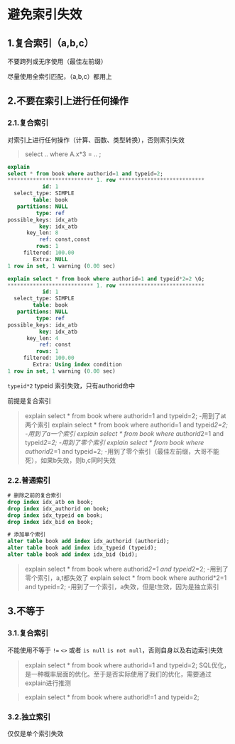# 避免索引失效

## 1.复合索引（a,b,c）
不要跨列或无序使用（最佳左前缀）

尽量使用全索引匹配，（a,b,c）都用上

## 2.不要在索引上进行任何操作
### 2.1.复合索引
对索引上进行任何操作（计算、函数、类型转换），否则索引失效

> select .. where A.x*3 = .. ;

```sql
explain
select * from book where authorid=1 and typeid=2;
*************************** 1. row ***************************
           id: 1
  select_type: SIMPLE
        table: book
   partitions: NULL
         type: ref
possible_keys: idx_atb
          key: idx_atb
      key_len: 8
          ref: const,const
         rows: 1
     filtered: 100.00
        Extra: NULL
1 row in set, 1 warning (0.00 sec)

explain select * from book where authorid=1 and typeid*2=2 \G;
*************************** 1. row ***************************
           id: 1
  select_type: SIMPLE
        table: book
   partitions: NULL
         type: ref
possible_keys: idx_atb
          key: idx_atb
      key_len: 4
          ref: const
         rows: 1
     filtered: 100.00
        Extra: Using index condition
1 row in set, 1 warning (0.00 sec)
```
`typeid*2` typeid 索引失效，只有authorid命中

前提是复合索引
> explain select * from book where authorid=1 and typeid=2; -用到了at两个索引
> explain select * from book where authorid=1 and typeid*2=2; -用到了a一个索引
> explain select * from book where authorid*2=1 and typeid*2=2; -用到了零个索引
> explain select * from book where authorid*2=1 and typeid=2; -用到了零个索引（最佳左前缀，大哥不能死），如果b失效，则b,c同时失效
>

### 2.2.普通索引

```sql
# 删除之前的复合索引
drop index idx_atb on book;
drop index idx_authorid on book;
drop index idx_typeid on book;
drop index idx_bid on book;

# 添加单个索引
alter table book add index idx_authorid (authorid);
alter table book add index idx_typeid (typeid);
alter table book add index idx_bid (bid);
```

> explain select * from book where authorid*2=1 and typeid*2=2; -用到了零个索引，a,t都失效了
> explain select * from book where authorid*2=1 and typeid=2; -用到了一个索引，a失效，但是t生效，因为是独立索引

## 3.不等于
### 3.1.复合索引
不能使用不等于 `!=` `<>` 或者 `is null` `is not null`，否则自身以及右边索引失效

> explain select * from book where authorid=1 and typeid=2; 
> SQL优化，是一种概率层面的优化。至于是否实际使用了我们的优化，需要通过explain进行推测

> explain select * from book where authorid!=1 and typeid=2;

### 3.2.独立索引
仅仅是单个索引失效
